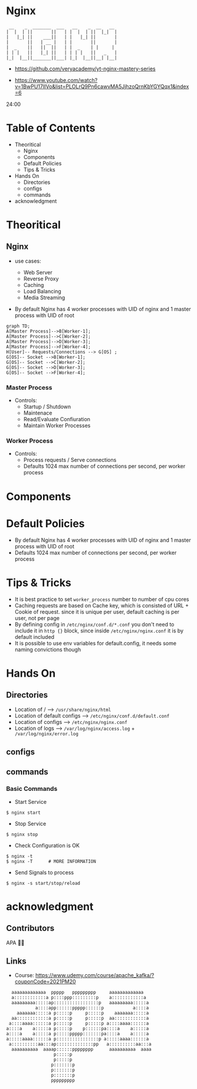 # Nginx
```
 __    _  _______  ___   __    _  __   __ 
|  |  | ||       ||   | |  |  | ||  |_|  |
|   |_| ||    ___||   | |   |_| ||       |
|       ||   | __ |   | |       ||       |
|  _    ||   ||  ||   | |  _    | |     | 
| | |   ||   |_| ||   | | | |   ||   _   |
|_|  |__||_______||___| |_|  |__||__| |__|
```

- https://github.com/veryacademy/yt-nginx-mastery-series

- https://www.youtube.com/watch?v=1BwPU17IIVo&list=PLOLrQ9Pn6cawvMA5JjhzoQrnKbYGYQqx1&index=6

24:00


# Table of Contents

- Theoritical
  - Nginx
  - Components
  - Default Policies
  - Tips & Tricks
- Hands On
  - Directories
  - configs
  - commands
- acknowledgment

# Theoritical

## Nginx
- use cases:
    - Web Server
    - Reverse Proxy
    - Caching
    - Load Balancing
    - Media Streaming

- By default Nginx has 4 worker processes with UID of nginx and 1 master process with UID of root

```mermaid
graph TD;
A[Master Process]-->B[Worker-1];
A[Master Process]-->C[Worker-2];
A[Master Process]-->D[Worker-3];
A[Master Process]-->F[Worker-4];
H[User]-- Requests/Connections --> G[OS] ;
G[OS]-- Socket -->B[Worker-1];
G[OS]-- Socket -->C[Worker-2];
G[OS]-- Socket -->D[Worker-3];
G[OS]-- Socket -->F[Worker-4];
```

### Master Process
- Controls:
    - Startup / Shutdown
    - Maintenace
    - Read/Evaluate Confiuration
    - Maintain Worker Processes

### Worker Process
- Controls:
    - Process requests  / Serve connections
    - Defaults 1024 max number of connections per second, per worker process

# Components

# Default Policies
- By default Nginx has 4 worker processes with UID of nginx and 1 master process with UID of root
- Defaults 1024 max number of connections per second, per worker process

# Tips & Tricks
- It is best practice to set `worker_process` number to number of cpu cores
- Caching requests are based on Cache key, which is consisted of URL +  Cookie of request. since it is unique per user, default caching is per user, not per page
- By defining config in `/etc/nginx/conf.d/*.conf` you don't need to include it in `http {}` block, since inside `/etc/nginx/nginx.conf` it is by default included
- It is possible to use env variables for default.config, it needs some naming convictions though

# Hands On

## Directories
- Location of / --> ` /usr/share/nginx/html `
- Location of default configs --> ` /etc/nginx/conf.d/default.conf `
- Location of configs --> ` /etc/nginx/nginx.conf `
- Location of logs --> ` /var/log/nginx/access.log ` + ` /var/log/nginx/error.log`

 

## configs

## commands
### Basic Commands
- Start Service
```
$ nginx start
```

- Stop Service
```
$ nginx stop
```

- Check Configuration is OK
```
$ nginx -t
$ nginx -T      # MORE INFORMATION
```

- Send Signals to process
```
$ nginx -s start/stop/reload
```


# acknowledgment

## Contributors

APA 🖖🏻

## Links
- Course: https://www.udemy.com/course/apache_kafka/?couponCode=2021PM20

```
  aaaaaaaaaaaaa  ppppp   ppppppppp     aaaaaaaaaaaaa
  a::::::::::::a p::::ppp:::::::::p    a::::::::::::a
  aaaaaaaaa:::::ap:::::::::::::::::p   aaaaaaaaa:::::a
           a::::app::::::ppppp::::::p           a::::a
    aaaaaaa:::::a p:::::p     p:::::p    aaaaaaa:::::a
  aa::::::::::::a p:::::p     p:::::p  aa::::::::::::a
 a::::aaaa::::::a p:::::p     p:::::p a::::aaaa::::::a
a::::a    a:::::a p:::::p    p::::::pa::::a    a:::::a
a::::a    a:::::a p:::::ppppp:::::::pa::::a    a:::::a
a:::::aaaa::::::a p::::::::::::::::p a:::::aaaa::::::a
 a::::::::::aa:::ap::::::::::::::pp   a::::::::::aa:::a
  aaaaaaaaaa  aaaap::::::pppppppp      aaaaaaaaaa  aaaa
                  p:::::p
                  p:::::p
                 p:::::::p
                 p:::::::p
                 p:::::::p
                 ppppppppp
```
